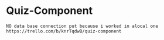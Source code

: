 # Quiz-Component
    
    NO data base connection put because i worked in alocal one 
    https://trello.com/b/knrTqdwB/quiz-component
